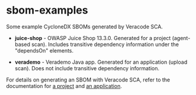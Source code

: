 # sbom-examples
Some example CycloneDX SBOMs generated by Veracode SCA. 

* __juice-shop__ - OWASP Juice Shop 13.3.0. Generated for a project (agent-based scan). Includes transitive dependency information under the  "dependsOn" elements.

* __verademo__ - Verademo Java app. Generated for an application (upload scan). Does not include transitive dependency information.

For details on generating an SBOM with Veracode SCA, refer to the documentation for [a project](https://docs.veracode.com/r/Generate_a_Software_Bill_of_Materials_SBOM_for_Agent_Based_Scans_with_the_REST_API) and [an application](https://docs.veracode.com/r/Generate_a_Software_Bill_of_Materials_SBOM_for_Upload_Scans_with_the_REST_API).
